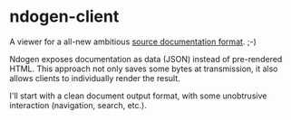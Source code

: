 ndogen-client
===================

A viewer for a all-new ambitious [source documentation format](http://github.com/oliver----/ndogen). ;-)

Ndogen exposes documentation as data (JSON) instead of pre-rendered HTML. 
This approach not only saves some bytes at transmission, it also allows clients to individually render the result.

I'll start with a clean document output format, with some unobtrusive interaction (navigation, search, etc.).